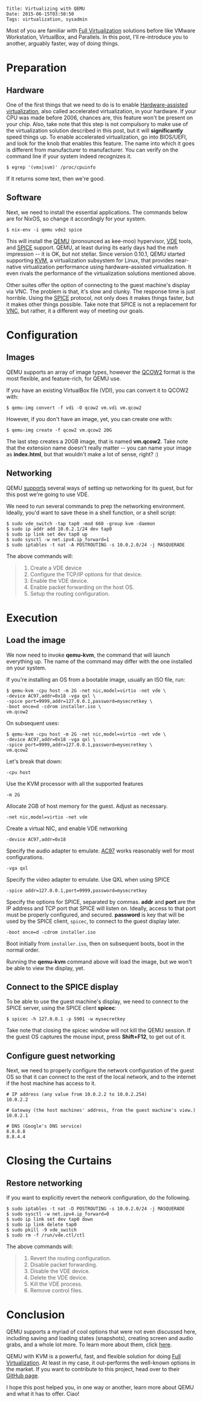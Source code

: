     Title: Virtualizing with QEMU
    Date: 2015-06-15T03:50:50
    Tags: virtualization, sysadmin

Most of you are familiar with
[Full Virtualization](https://en.wikipedia.org/wiki/Full_virtualization)
solutions before like VMware Workstation, VirtualBox, and
Parallels. In this post, I'll re-introduce you to another, arguably
faster, way of doing things.

<!-- more -->

# Preparation

## Hardware
One of the first things that we need to do is to enable
[Hardware-assisted virtualization](https://en.wikipedia.org/wiki/Hardware-assisted_virtualization),
also called accelerated virtualization, in your hardware. If your CPU
was made before 2006, chances are, this feature won't be present on
your chip. Also, take note that this step is not compulsory to make
use of the virtualization solution described in this post, but it will
**significantly** speed things up. To enable accelerated
virtualization, go into BIOS/UEFI, and look for the knob that enables
this feature. The name into which it goes is different from
manufacturer to manufacturer. You can verify on the command line if
your system indeed recognizes it.

```console
$ egrep '(vmx|svm)' /proc/cpuinfo
```

If it returns some text, then we're good.

## Software
Next, we need to install the essential applications. The commands
below are for NixOS, so change it accordingly for your system.

```console
$ nix-env -i qemu vde2 spice
```

This will install the [QEMU](http://wiki.qemu.org/) (pronounced as
kee-moo) hypervisor, [VDE](http://vde.sourceforge.net/) tools, and
[SPICE](http://www.spice-space.org/) support. QEMU, at least during
its early days had the _meh_ impression -- it is OK, but not
stellar. Since version 0.10.1, QEMU started supporting
[KVM](http://www.linux-kvm.org/), a virtualization subsystem for
Linux, that provides near-native virtualization performance using
hardware-assisted virtualization. It even rivals the performance of
the virtualization solutions mentioned above.

Other suites offer the option of connecting to the guest machine's
display via VNC. The problem is that, it's slow and clunky. The
response time is just horrible. Using the
[SPICE](http://www.spice-space.org/) protocol, not only does it makes
things faster, but it makes other things possible. Take note that
SPICE is not a replacement for
[VNC](https://en.wikipedia.org/wiki/Virtual_Network_Computing), but
rather, it a different way of meeting our goals.


# Configuration

## Images
QEMU supports an array of image types, however the
[QCOW2](https://en.wikipedia.org/wiki/Qcow) format is the most
flexible, and feature-rich, for QEMU use.

If you have an existing VirtualBox file (VDI), you can convert it to
QCOW2 with:

```console
$ qemu-img convert -f vdi -O qcow2 vm.vdi vm.qcow2
```

However, if you don't have an image, yet, you can create one with:

```console
$ qemu-img create -f qcow2 vm.qcow2 20G
```

The last step creates a 20GB image, that is named **vm.qcow2**. Take
note that the extension name doesn't really matter -- you can name
your image as **index.html**, but that wouldn't make a lot of sense,
right? :)

## Networking
QEMU [supports](http://wiki.qemu.org/Documentation/Networking)
several ways of setting up networking for its guest, but for this post
we're going to use VDE.

We need to run several commands to prep the networking
environment. Ideally, you'd want to save these in a shell function, or
a shell script:

```console
$ sudo vde_switch -tap tap0 -mod 660 -group kvm -daemon
$ sudo ip addr add 10.0.2.1/24 dev tap0
$ sudo ip link set dev tap0 up
$ sudo sysctl -w net.ipv4.ip_forward=1
$ sudo iptables -t nat -A POSTROUTING -s 10.0.2.0/24 -j MASQUERADE
```

The above commands will:

> 1. Create a VDE device
> 2. Configure the TCP/IP options for that device.
> 3. Enable the VDE device.
> 4. Enable packet forwarding on the host OS.
> 5. Setup the routing configuration.

# Execution

## Load the image
We now need to invoke **qemu-kvm**, the command that will launch
everything up. The name of the command may differ with the one
installed on your system.

If you're installing an OS from a bootable image, usually an ISO file,
run:

```console
$ qemu-kvm -cpu host -m 2G -net nic,model=virtio -net vde \
-device AC97,addr=0x18 -vga qxl \
-spice port=9999,addr=127.0.0.1,password=mysecretkey \
-boot once=d -cdrom installer.iso \
vm.qcow2
```

On subsequent uses:

```console
$ qemu-kvm -cpu host -m 2G -net nic,model=virtio -net vde \
-device AC97,addr=0x18 -vga qxl \
-spice port=9999,addr=127.0.0.1,password=mysecretkey \
vm.qcow2
```

Let's break that down:

```
-cpu host
```
Use the KVM processor with all the supported features

```
-m 2G
```
Allocate 2GB of host memory for the guest. Adjust as necessary.

```
-net nic,model=virtio -net vde
```
Create a virtual NIC, and enable VDE networking

```
-device AC97,addr=0x18
```
Specify the audio adapter to
emulate. [AC97](https://en.wikipedia.org/wiki/AC%2797) works
reasonably well for most configurations.

```
-vga qxl
```
Specify the video adapter to emulate. Use QXL when using SPICE

```
-spice addr=127.0.0.1,port=9999,password=mysecretkey
```
Specify the options for SPICE, separated by commas. **addr** and
**port** are the IP address and TCP port that SPICE will listen
on. Ideally, access to that port must be properly configured, and
secured. **password** is key that will be used by the SPICE client,
`spicec`, to connect to the guest display later.

```
-boot once=d -cdrom installer.iso
```
Boot initially from `installer.iso`, then on subsequent boots, boot in
the normal order.

Running the **qemu-kvm** command above will load the image, but we
won't be able to view the display, yet.

## Connect to the SPICE display
To be able to use the guest machine's display, we need to connect to
the SPICE server, using the SPICE client **spicec**:

```console
$ spicec -h 127.0.0.1 -p 5901 -w mysecretkey
```

Take note that closing the spicec window will not kill the QEMU
session. If the guest OS captures the mouse input, press
**Shift+F12**, to get out of it.

## Configure guest networking
Next, we need to properly configure the network configuration of the
guest OS so that it can connect to the rest of the local network, and
to the internet if the host machine has access to it.

```
# IP address (any value from 10.0.2.2 to 10.0.2.254)
10.0.2.2

# Gateway (the host machines' address, from the guest machine's view.)
10.0.2.1

# DNS (Google's DNS service)
8.8.8.8
8.8.4.4
```

# Closing the Curtains

## Restore networking
If you want to explicitly revert the network configuration, do the
following.

```console
$ sudo iptables -t nat -D POSTROUTING -s 10.0.2.0/24 -j MASQUERADE
$ sudo sysctl -w net.ipv4.ip_forward=0
$ sudo ip link set dev tap0 down
$ sudo ip link delete tap0
$ sudo pkill -9 vde_switch
$ sudo rm -f /run/vde.ctl/ctl
```

The above commands will:

> 1. Revert the routing configuration.
> 2. Disable packet forwarding.
> 3. Disable the VDE device.
> 4. Delete the VDE device.
> 5. Kill the VDE process.
> 6. Remove control files.

# Conclusion
QEMU supports a myriad of cool options that were not even discussed
here, including saving and loading states (snapshots), creating screen
and audio grabs, and a whole lot more. To learn more about them, click
[here](http://wiki.qemu-project.org/Main_Page).

QEMU with KVM is a powerful, fast, and flexible solution for doing
[Full Virtualization](https://en.wikipedia.org/wiki/Full_virtualization). At
least in my case, it out-performs the well-known options in the
market. If you want to contribute to this project, head over to their
[GitHub page](https://github.com/qemu/qemu).

I hope this post helped you, in one way or another, learn more about
QEMU and what it has to offer. Ciao!
